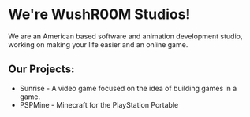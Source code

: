 # We're WushR00M Studios!

We are an American based software and animation development studio, working on making your life easier and an online game.

## Our Projects:
* Sunrise - A video game focused on the idea of building games in a game.
* PSPMine - Minecraft for the PlayStation Portable
